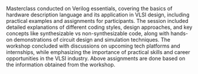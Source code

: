 Masterclass conducted on Verilog essentials, covering the basics of hardware description language and its application in VLSI design, including practical examples and assignments for participants. The session included detailed explanations of different coding styles, design approaches, and key concepts like synthesizable vs non-synthesizable code, along with hands-on demonstrations of circuit design and simulation techniques. The workshop concluded with discussions on upcoming tech platforms and internships, while emphasizing the importance of practical skills and career opportunities in the VLSI industry. Above assignments are done based on the information obtained from the workshop.
